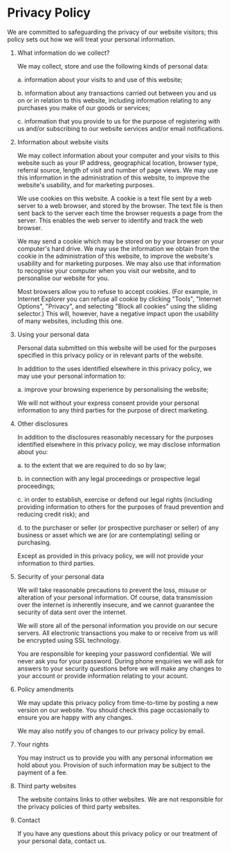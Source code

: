 # Privacy Policy

We are committed to safeguarding the privacy of our website visitors; this policy sets out how we will treat your personal information.

1. What information do we collect?

	We may collect, store and use the following kinds of personal data:

	a. information about your visits to and use of this website;

	b. information about any transactions carried out between you and us on or in relation to this website, including information relating to any purchases you make of our goods or services;

	c. information that you provide to us for the purpose of registering with us and/or subscribing to our website services and/or email notifications.


2. Information about website visits

	We may collect information about your computer and your visits to this website such as your IP address, geographical location, browser type, referral source, length of visit and number of page views. We may use this information in the administration of this website, to improve the website's usability, and for marketing purposes.

	We use cookies on this website. A cookie is a text file sent by a web server to a web browser, and stored by the browser. The text file is then sent back to the server each time the browser requests a page from the server. This enables the web server to identify and track the web browser.

	We may send a cookie which may be stored on by your browser on your computer's hard drive. We may use the information we obtain from the cookie in the administration of this website, to improve the website's usability and for marketing purposes. We may also use that information to recognise your computer when you visit our website, and to personalise our website for you.

	Most browsers allow you to refuse to accept cookies. (For example, in Internet Explorer you can refuse all cookie by clicking "Tools", "Internet Options", "Privacy", and selecting "Block all cookies" using the sliding selector.) This will, however, have a negative impact upon the usability of many websites, including this one.


3. Using your personal data

	Personal data submitted on this website will be used for the purposes specified in this privacy policy or in relevant parts of the website.

	In addition to the uses identified elsewhere in this privacy policy, we may use your personal information to:

	a. improve your browsing experience by personalising the website;

	We will not without your express consent provide your personal information to any third parties for the purpose of direct marketing.

4. Other disclosures

	In addition to the disclosures reasonably necessary for the purposes identified elsewhere in this privacy policy, we may disclose information about you:

	a. to the extent that we are required to do so by law;

	b. in connection with any legal proceedings or prospective legal proceedings;

	c. in order to establish, exercise or defend our legal rights (including providing information to others for the purposes of fraud prevention and reducing credit risk); and

	d. to the purchaser or seller (or prospective purchaser or seller) of any business or asset which we are (or are contemplating) selling or purchasing.

	Except as provided in this privacy policy, we will not provide your information to third parties.

5. Security of your personal data

	We will take reasonable precautions to prevent the loss, misuse or alteration of your personal information. Of course, data transmission over the internet is inherently insecure, and we cannot guarantee the security of data sent over the internet.

	We will store all of the personal information you provide on our secure servers. All electronic transactions you make to or receive from us will be encrypted using SSL technology.

	You are responsible for keeping your password confidential. We will never ask you for your password. During phone enquiries we will ask for answers to your security questions before we will make any changes to your account or provide information relating to your acount.

6. Policy amendments

	We may update this privacy policy from time-to-time by posting a new version on our website. You should check this page occasionally to ensure you are happy with any changes.

	We may also notify you of changes to our privacy policy by email.

7. Your rights

	You may instruct us to provide you with any personal information we hold about you. Provision of such information may be subject to the payment of a fee.


8. Third party websites

	The website contains links to other websites. We are not responsible for the privacy policies of third party websites.

9. Contact

	If you have any questions about this privacy policy or our treatment of your personal data, contact us.
